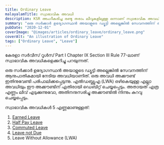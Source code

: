 ```yaml
---
title: Ordinary Leave
malayalamTitle: സ്വാഭാവിക അവധി
description: KSR അംഗീകരിച്ച രണ്ടു തരാം ലീവുകളിലുള്ള ഒന്നാണ് സ്വാഭാവിക അവധി. ഏതൊക്കെയാണ് സ്വാഭാവിക അവധികൾ എന്നും അതിന്റെ പ്രത്യേകതകൾ എന്തെന്നും നമ്മുക്ക് മനസിലാക്കാം.
summary: "ഒരു സർക്കാർ ഉദ്യോഗസ്ഥൻ അയാളുടെ ഡ്യൂട്ടി അല്ലെങ്കിൽ സേവനത്തിന് ആനുപാതികമായി നേടിയ അവധികളേക്കുറിച്ചു ഉള്ള ഒരു ചെറു ലേഖനം. ഏതൊക്കെയാണ് സ്വാഭാവിക അവധികൾ എന്നും അതിന്റെ പ്രത്യേകതകൾ എന്തെന്നും നമ്മുക്ക് മനസിലാക്കാം."
pubDate: "2020-12-01"
coverImage: "@images/articles/ordinary_leave/ordinary_leave.png"
coverAlt: "An illustration of Ordinary Leave"
tags: ["Ordinary Leave", "Leave"]
---
```


കേരളാ സർവീസ് റൂൾസ് Part I Chapter IX Section III Rule 77-ലാണ് സ്വാഭാവിക അവധികളെക്കുറിച്ചു പറയുന്നത്.

ഒരു സർക്കാർ ഉദ്യോഗസ്ഥൻ അയാളുടെ ഡ്യൂട്ടി അല്ലെങ്കിൽ സേവനത്തിന് ആനുപാതികമായി നേടിയ അവധിയാണിത്. ഒരു അവധി അക്കൗണ്ട് ഇതിനുവേണ്ടി പരിപാലിക്കപ്പെടുന്നു. എൽ‌ഡബ്ല്യുഎ (LWA) ഒഴികെയുള്ള എല്ലാ അവധിയും ഈ അക്കൗണ്ടിന് എതിരായി ഡെബിറ്റ് ചെയ്യപ്പെടും. അതായത് എത്ര എണ്ണം ലീവ് എടുക്കുന്നുവോ, അതിനനുസരിച്ചു അക്കൗണ്ടിൽ നിന്നും കുറവു ചെയ്യപ്പെടും.

സ്വാഭാവിക അവധികൾ 5 എണ്ണമാണുള്ളത്‌:

1. [Earned Leave](/article/earned-leave/)
2. [Half Pay Leave](/article/half-pay-leave/)
3. [Commuted Leave](/article/commuted-leave/)
4. [Leave not Due](/article/leave-not-due/)
5. Leave Without Allowance (LWA)
